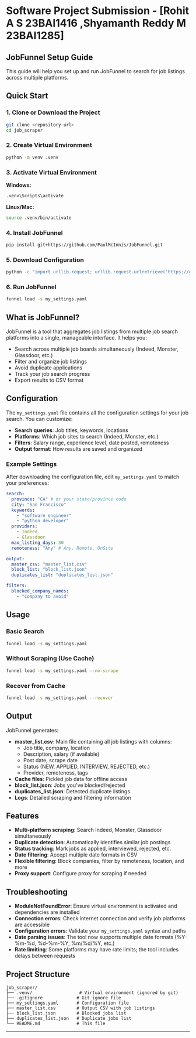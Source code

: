 # Software Project Submission -  [Rohit A S 23BAI1416 ,Shyamanth Reddy M 23BAI1285]

## JobFunnel Setup Guide

This guide will help you set up and run JobFunnel to search for job listings across multiple platforms.

## Quick Start

### 1. Clone or Download the Project

```bash
git clone <repository-url>
cd job_scraper
```

### 2. Create Virtual Environment

```bash
python -m venv .venv
```

### 3. Activate Virtual Environment

**Windows:**

```bash
.venv\Scripts\activate
```

**Linux/Mac:**

```bash
source .venv/bin/activate
```

### 4. Install JobFunnel

```bash
pip install git+https://github.com/PaulMcInnis/JobFunnel.git
```

### 5. Download Configuration

```bash
python -c "import urllib.request; urllib.request.urlretrieve('https://git.io/JUWeP', 'my_settings.yaml')"
```

### 6. Run JobFunnel

```bash
funnel load -s my_settings.yaml
```

## What is JobFunnel?

JobFunnel is a tool that aggregates job listings from multiple job search platforms into a single, manageable interface. It helps you:

- Search across multiple job boards simultaneously (Indeed, Monster, Glassdoor, etc.)
- Filter and organize job listings
- Avoid duplicate applications
- Track your job search progress
- Export results to CSV format

## Configuration

The `my_settings.yaml` file contains all the configuration settings for your job search. You can customize:

- **Search queries**: Job titles, keywords, locations
- **Platforms**: Which job sites to search (Indeed, Monster, etc.)
- **Filters**: Salary range, experience level, date posted, remoteness
- **Output format**: How results are saved and organized

### Example Settings

After downloading the configuration file, edit `my_settings.yaml` to match your preferences:

```yaml
search:
  province: "CA" # or your state/province code
  city: "San Francisco"
  keywords:
    - "software engineer"
    - "python developer"
  providers:
    - Indeed
    - Glassdoor
  max_listing_days: 30
  remoteness: "Any" # Any, Remote, OnSite

output:
  master_csv: "master_list.csv"
  block_list: "block_list.json"
  duplicates_list: "duplicates_list.json"

filters:
  blocked_company_names:
    - "Company to avoid"
```

## Usage

### Basic Search

```bash
funnel load -s my_settings.yaml
```

### Without Scraping (Use Cache)

```bash
funnel load -s my_settings.yaml --no-scrape
```

### Recover from Cache

```bash
funnel load -s my_settings.yaml --recover
```

## Output

JobFunnel generates:

- **master_list.csv**: Main file containing all job listings with columns:
  - Job title, company, location
  - Description, salary (if available)
  - Post date, scrape date
  - Status (NEW, APPLIED, INTERVIEW, REJECTED, etc.)
  - Provider, remoteness, tags
- **Cache files**: Pickled job data for offline access
- **block_list.json**: Jobs you've blocked/rejected
- **duplicates_list.json**: Detected duplicate listings
- **Logs**: Detailed scraping and filtering information

## Features

- **Multi-platform scraping**: Search Indeed, Monster, Glassdoor simultaneously
- **Duplicate detection**: Automatically identifies similar job postings
- **Status tracking**: Mark jobs as applied, interviewed, rejected, etc.
- **Date filtering**: Accept multiple date formats in CSV
- **Flexible filtering**: Block companies, filter by remoteness, location, and more
- **Proxy support**: Configure proxy for scraping if needed

## Troubleshooting

- **ModuleNotFoundError**: Ensure virtual environment is activated and dependencies are installed
- **Connection errors**: Check internet connection and verify job platforms are accessible
- **Configuration errors**: Validate your `my_settings.yaml` syntax and paths
- **Date parsing issues**: The tool now supports multiple date formats (%Y-%m-%d, %d-%m-%Y, %m/%d/%Y, etc.)
- **Rate limiting**: Some platforms may have rate limits; the tool includes delays between requests

## Project Structure

```
job_scraper/
├── .venv/                  # Virtual environment (ignored by git)
├── .gitignore             # Git ignore file
├── my_settings.yaml       # Configuration file
├── master_list.csv        # Output CSV with job listings
├── block_list.json        # Blocked jobs list
├── duplicates_list.json   # Duplicate jobs list
└── README.md              # This file
```

---
